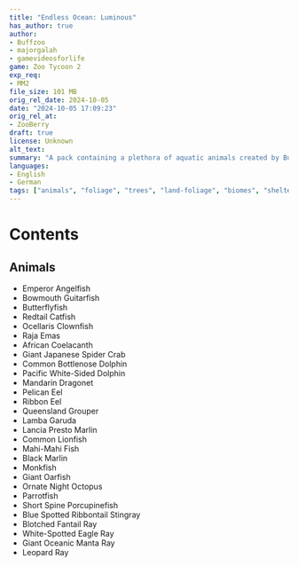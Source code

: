 ```yaml
---
title: "Endless Ocean: Luminous"
has_author: true
author: 
- Buffzoo
- majorgalah
- gamevideosforlife
game: Zoo Tycoon 2
exp_req: 
- MM2
file_size: 101 MB
orig_rel_date: 2024-10-05
date: "2024-10-05 17:09:23"
orig_rel_at: 
- ZooBerry
draft: true
license: Unknown
alt_text: 
summary: "A pack containing a plethora of aquatic animals created by Buffzoo, majorgalah, and gamevideosforlife."
languages:
- English
- German
tags: ["animals", "foliage", "trees", "land-foliage", "biomes", "shelters", "rocks", "enrichment"]
---
```


# Contents

## Animals

- Emperor Angelfish
- Bowmouth Guitarfish
- Butterflyfish
- Redtail Catfish
- Ocellaris Clownfish
- Raja Emas
- African Coelacanth
- Giant Japanese Spider Crab
- Common Bottlenose Dolphin
- Pacific White-Sided Dolphin
- Mandarin Dragonet
- Pelican Eel
- Ribbon Eel
- Queensland Grouper
- Lamba Garuda
- Lancia Presto Marlin
- Common Lionfish
- Mahi-Mahi Fish
- Black Marlin
- Monkfish
- Giant Oarfish
- Ornate Night Octopus
- Parrotfish
- Short Spine Porcupinefish
- Blue Spotted Ribbontail Stingray
- Blotched Fantail Ray
- White-Spotted Eagle Ray
- Giant Oceanic Manta Ray
- Leopard Ray